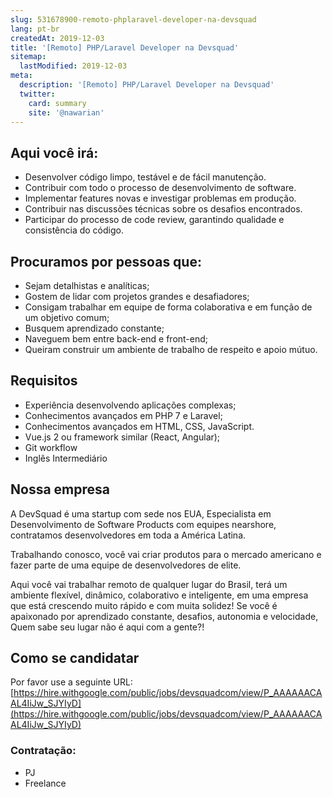 ```yaml
---
slug: 531678900-remoto-phplaravel-developer-na-devsquad
lang: pt-br
createdAt: 2019-12-03
title: '[Remoto] PHP/Laravel Developer na Devsquad'
sitemap:
  lastModified: 2019-12-03
meta:
  description: '[Remoto] PHP/Laravel Developer na Devsquad'
  twitter:
    card: summary
    site: '@nawarian'
---
```

## Aqui você irá:

- Desenvolver código limpo, testável e de fácil manutenção.
- Contribuir com todo o processo de desenvolvimento de software.
- Implementar features novas e investigar problemas em produção.
- Contribuir nas discussões técnicas sobre os desafios encontrados.
- Participar do processo de code review, garantindo qualidade e consistência do código.

##  Procuramos por pessoas que:

- Sejam detalhistas e analíticas;
- Gostem de lidar com projetos grandes e desafiadores;
- Consigam trabalhar em equipe de forma colaborativa e em função de um objetivo comum;
- Busquem aprendizado constante;
- Naveguem bem entre back-end e front-end;
- Queiram  construir um ambiente de trabalho de respeito e apoio mútuo.

## Requisitos

- Experiência desenvolvendo aplicações complexas;
- Conhecimentos avançados em PHP 7 e Laravel;
- Conhecimentos avançados em HTML, CSS, JavaScript.
- Vue.js 2 ou framework similar (React, Angular);
- Git workflow
- Inglês Intermediário

## Nossa empresa

A DevSquad é uma startup com sede nos EUA, Especialista em Desenvolvimento de Software Products com equipes nearshore, contratamos desenvolvedores em toda a América Latina.

Trabalhando conosco, você vai criar produtos para o mercado americano e fazer parte de uma equipe de desenvolvedores de elite.

Aqui você vai trabalhar remoto de qualquer lugar do Brasil, terá um ambiente flexível, dinâmico, colaborativo e inteligente, em uma empresa que está crescendo muito rápido e com muita solidez! Se você é apaixonado por aprendizado constante, desafios, autonomia e velocidade, Quem sabe seu lugar não é aqui com a gente?!

## Como se candidatar

Por favor use a seguinte URL: [https://hire.withgoogle.com/public/jobs/devsquadcom/view/P_AAAAAACAAL4IiJw_SJYIyD](https://hire.withgoogle.com/public/jobs/devsquadcom/view/P_AAAAAACAAL4IiJw_SJYIyD)

### Contratação:
- PJ
- Freelance